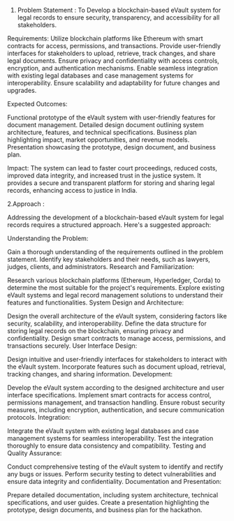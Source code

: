 1. Problem Statement : 
To Develop a blockchain-based eVault system for legal records to ensure security, transparency, and accessibility for all stakeholders.

Requirements:
Utilize blockchain platforms like Ethereum with smart contracts for access, permissions, and transactions.
Provide user-friendly interfaces for stakeholders to upload, retrieve, track changes, and share legal documents.
Ensure privacy and confidentiality with access controls, encryption, and authentication mechanisms.
Enable seamless integration with existing legal databases and case management systems for interoperability.
Ensure scalability and adaptability for future changes and upgrades.

Expected Outcomes:

Functional prototype of the eVault system with user-friendly features for document management.
Detailed design document outlining system architecture, features, and technical specifications.
Business plan highlighting impact, market opportunities, and revenue models.
Presentation showcasing the prototype, design document, and business plan.

Impact:
The system can lead to faster court proceedings, reduced costs, improved data integrity, and increased trust in the justice system. It provides a secure and transparent platform for storing and sharing legal records, enhancing access to justice in India.

2.Approach :

 Addressing the development of a blockchain-based eVault system for legal records requires a structured approach. Here's a suggested approach:

Understanding the Problem:

Gain a thorough understanding of the requirements outlined in the problem statement.
Identify key stakeholders and their needs, such as lawyers, judges, clients, and administrators.
Research and Familiarization:

Research various blockchain platforms (Ethereum, Hyperledger, Corda) to determine the most suitable for the project's requirements.
Explore existing eVault systems and legal record management solutions to understand their features and functionalities.
System Design and Architecture:

Design the overall architecture of the eVault system, considering factors like security, scalability, and interoperability.
Define the data structure for storing legal records on the blockchain, ensuring privacy and confidentiality.
Design smart contracts to manage access, permissions, and transactions securely.
User Interface Design:

Design intuitive and user-friendly interfaces for stakeholders to interact with the eVault system.
Incorporate features such as document upload, retrieval, tracking changes, and sharing information.
Development:

Develop the eVault system according to the designed architecture and user interface specifications.
Implement smart contracts for access control, permissions management, and transaction handling.
Ensure robust security measures, including encryption, authentication, and secure communication protocols.
Integration:

Integrate the eVault system with existing legal databases and case management systems for seamless interoperability.
Test the integration thoroughly to ensure data consistency and compatibility.
Testing and Quality Assurance:

Conduct comprehensive testing of the eVault system to identify and rectify any bugs or issues.
Perform security testing to detect vulnerabilities and ensure data integrity and confidentiality.
Documentation and Presentation:

Prepare detailed documentation, including system architecture, technical specifications, and user guides.
Create a presentation highlighting the prototype, design documents, and business plan for the hackathon.
